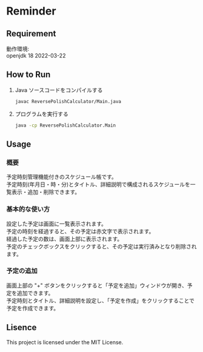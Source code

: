 # Reminder

## Requirement
動作環境:  
openjdk 18 2022-03-22

## How to Run
1. Java ソースコードをコンパイルする
   ```bash
   javac ReversePolishCalculator/Main.java
   ```
2. プログラムを実行する
   ```bash
   java -cp ReversePolishCalculator.Main
   ```

## Usage
### 概要
予定時刻管理機能付きのスケジュール帳です。  
予定時刻(年月日・時・分)とタイトル、詳細説明で構成されるスケジュールを一覧表示・追加・削除できます。

### 基本的な使い方
設定した予定は画面に一覧表示されます。  
予定の時刻を経過すると、その予定は赤文字で表示されます。  
経過した予定の数は、画面上部に表示されます。  
予定のチェックボックスをクリックすると、その予定は実行済みとなり削除されます。

### 予定の追加
画面上部の "+" ボタンをクリックすると「予定を追加」ウィンドウが開き、予定を追加できます。  
予定時刻とタイトル、詳細説明を設定し、「予定を作成」をクリックすることで予定を作成できます。

## Lisence
This project is licensed under the MIT License.
